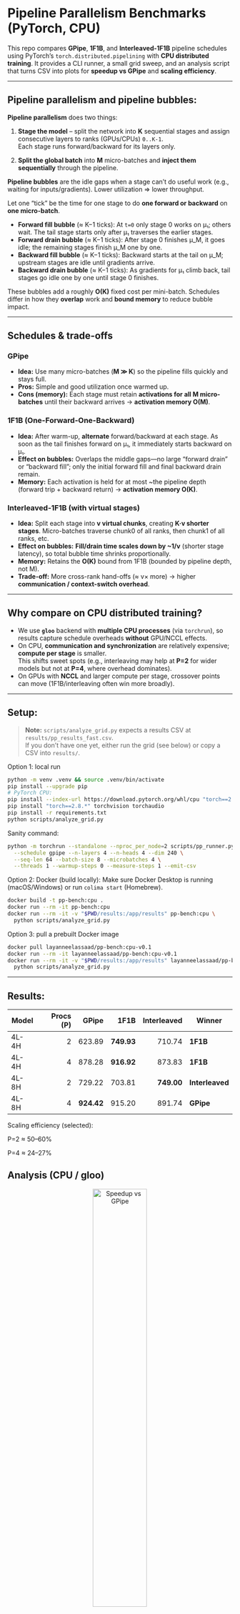 # Pipeline Parallelism Benchmarks (PyTorch, CPU)

This repo compares **GPipe**, **1F1B**, and **Interleaved-1F1B** pipeline schedules using PyTorch’s
`torch.distributed.pipelining` with **CPU distributed training**. It provides a CLI runner, a small grid sweep,
and an analysis script that turns CSV into plots for **speedup vs GPipe** and **scaling efficiency**.


---

## Pipeline parallelism and pipeline bubbles:

**Pipeline parallelism** does two things:

1) **Stage the model** – split the network into **K** sequential stages and assign consecutive layers to ranks (GPUs/CPUs) `0..K-1`.  
   Each stage runs forward/backward for its layers only.

2) **Split the global batch** into **M** micro-batches and **inject them sequentially** through the pipeline.

**Pipeline bubbles** are the idle gaps when a stage can’t do useful work (e.g., waiting for inputs/gradients). Lower utilization ⇒ lower throughput.

Let one “tick” be the time for one stage to do **one forward or backward** on **one micro-batch**.

- **Forward fill bubble** (≈ K−1 ticks): At `t=0` only stage 0 works on μ₁; others wait. The tail stage starts only after μ₁ traverses the earlier stages.
- **Forward drain bubble** (≈ K−1 ticks): After stage 0 finishes μ_M, it goes idle; the remaining stages finish μ_M one by one.
- **Backward fill bubble** (≈ K−1 ticks): Backward starts at the tail on μ_M; upstream stages are idle until gradients arrive.
- **Backward drain bubble** (≈ K−1 ticks): As gradients for μ₁ climb back, tail stages go idle one by one until stage 0 finishes.

These bubbles add a roughly **O(K)** fixed cost per mini-batch. Schedules differ in how they **overlap** work and **bound memory** to reduce bubble impact.

---

## Schedules & trade-offs

### GPipe
- **Idea:** Use many micro-batches (**M ≫ K**) so the pipeline fills quickly and stays full.  
- **Pros:** Simple and good utilization once warmed up.  
- **Cons (memory):** Each stage must retain **activations for all M micro-batches** until their backward arrives → **activation memory O(M)**.

### 1F1B (One-Forward-One-Backward)
- **Idea:** After warm-up, **alternate** forward/backward at each stage. As soon as the tail finishes forward on μ₁, it immediately starts backward on μ₁.  
- **Effect on bubbles:** Overlaps the middle gaps—no large “forward drain” or “backward fill”; only the initial forward fill and final backward drain remain.  
- **Memory:** Each activation is held for at most ~the pipeline depth (forward trip + backward return) → **activation memory O(K)**.

### Interleaved-1F1B (with virtual stages)
- **Idea:** Split each stage into **v virtual chunks**, creating **K·v shorter stages**. Micro-batches traverse chunk0 of all ranks, then chunk1 of all ranks, etc.  
- **Effect on bubbles:** **Fill/drain time scales down by ~1/v** (shorter stage latency), so total bubble time shrinks proportionally.  
- **Memory:** Retains the **O(K)** bound from 1F1B (bounded by pipeline depth, not M).  
- **Trade-off:** More cross-rank hand-offs (≈ v× more) → higher **communication / context-switch overhead**.

---

## Why compare on **CPU distributed training**?

- We use **`gloo`** backend with **multiple CPU processes** (via `torchrun`), so results capture schedule overheads **without** GPU/NCCL effects.
- On CPU, **communication and synchronization** are relatively expensive; **compute per stage** is smaller.  
  This shifts sweet spots (e.g., interleaving may help at **P=2** for wider models but not at **P=4**, where overhead dominates).  
- On GPUs with **NCCL** and larger compute per stage, crossover points can move (1F1B/interleaving often win more broadly).

---

## Setup:
> **Note:** `scripts/analyze_grid.py` expects a results CSV at `results/pp_results_fast.csv`.  
> If you don’t have one yet, either run the grid (see below) or copy a CSV into `results/`.

Option 1: local run
```bash
python -m venv .venv && source .venv/bin/activate
pip install --upgrade pip
# PyTorch CPU:
pip install --index-url https://download.pytorch.org/whl/cpu "torch==2.8.*" torchvision torchaudio || \
pip install "torch==2.8.*" torchvision torchaudio
pip install -r requirements.txt
python scripts/analyze_grid.py
```

Sanity command:
```bash
python -m torchrun --standalone --nproc_per_node=2 scripts/pp_runner.py \
  --schedule gpipe --n-layers 4 --n-heads 4 --dim 240 \
  --seq-len 64 --batch-size 8 --microbatches 4 \
  --threads 1 --warmup-steps 0 --measure-steps 1 --emit-csv
```


Option 2: Docker (build locally):
Make sure Docker Desktop is running (macOS/Windows) or run `colima start` (Homebrew).
```bash
docker build -t pp-bench:cpu .
docker run --rm -it pp-bench:cpu
docker run --rm -it -v "$PWD/results:/app/results" pp-bench:cpu \
  python scripts/analyze_grid.py
```

Option 3: pull a prebuilt Docker image 
```bash
docker pull layanneelassaad/pp-bench:cpu-v0.1 
docker run --rm -it layanneelassaad/pp-bench:cpu-v0.1
docker run --rm -it -v "$PWD/results:/app/results" layanneelassaad/pp-bench:cpu-v0.1 \
  python scripts/analyze_grid.py
```
---

## Results:
| Model | Procs (P) |      GPipe |       1F1B | Interleaved | Winner          |
| ----- | --------: | ---------: | ---------: | ----------: | --------------- |
| 4L-4H |         2 |     623.89 | **749.93** |      710.74 | **1F1B**        |
| 4L-4H |         4 |     878.28 | **916.92** |      873.83 | **1F1B**        |
| 4L-8H |         2 |     729.22 |     703.81 |  **749.00** | **Interleaved** |
| 4L-8H |         4 | **924.42** |     915.20 |      891.74 | **GPipe**       |


Scaling efficiency (selected):

P=2 ≈ 50–60%

P=4 ≈ 24–27%

## Analysis (CPU / gloo)

<p align="center">
  <img alt="Speedup vs GPipe" src="results/speedup_vs_gpipe.png" width="49%">
 
</p>

**Figure: Speedup vs GPipe.**  
For the **4L-4H** model at **P=2**, **1F1B** delivers about **1.20×** GPipe while **Interleaved** is ~**1.13×**. This matches the intuition that when each pipeline stage is relatively cheap, alternating forward/backward quickly erases the middle bubbles and keeps ranks busy with minimal coordination cost. At **P=4** on CPU, the advantage narrows: **1F1B** is only ~**1.04×**, and **Interleaved** drops to parity (≈**1.00×**). The extra barriers and hand-offs introduced at higher process counts eat into the gains that overlap provides.
For the **4L-8H** model, widening increases per-stage compute a bit. At **P=2**, **Interleaved** edges ahead at ~**1.03×** GPipe, while **1F1B** dips slightly below (**~0.96×**). Splitting each stage into virtual chunks keeps the pipeline better utilized at small P by shortening stage latency and reducing the visible bubble. However, at **P=4** both **1F1B** (~**0.99×**) and **Interleaved** (~**0.97×**) fall behind GPipe on CPU; the extra cross-rank transfers (v× more for Interleaved) plus more synchronization dominate at larger P.

On CPU, **1F1B** is best for **small/deep-ish** configs at **P=2** and still slightly ahead at **P=4** when stages are cheap (4L-4H). **Interleaved** can win at **P=2** for **wider** models (4L-8H) by adding virtual stages, but at **P=4** its extra hand-offs negate the benefit; **GPipe** becomes competitive or best.

---
<p align="center">
 <img alt="Scaling Efficiency" src="results/scaling_efficiency.png" width="49%">
 </p>
 
**Figure: Scaling efficiency (%).**  
- **P=2:** Winners sit ~**50–60%** efficient (e.g., 4L-4H with 1F1B ≈ 60%). Wider 4L-8H models are slightly lower (~**48–51%**), reflecting more per-stage compute.  
- **P=4:** Efficiency drops to ~**24–27%** across schedules. With `gloo` on CPU, tokens/s still rises, but barrier latency, context switches, and tensor hand-offs grow faster than useful work per stage.

Going from **2 → 4** processes **increases throughput but scales poorly on CPU** (≈**25%** efficiency) because communication and synchronization dominate. At **P=2**, both **1F1B** and **Interleaved** maintain ~**50–60%**; at **P=4**, their scheduling advantages are largely eaten by overhead.

A forward-then-backward pipeline of **M** micro-batches costs ≈ `2M + 2(K−1)` ticks. **1F1B** overlaps the middle bubbles, reducing the fixed `O(K)` overhead; **Interleaved** shortens fill/drain by ~`1/v` with virtual stages. On CPU, the added inter-rank hand-offs at higher **P** can outweigh those savings.


## CPU impact:

Running pipeline schedules on **CPU** with the **gloo** backend shifts the balance between **compute** and **communication** compared to the typical **GPU + NCCL** setting:

- **Higher per-message latency (gloo on CPU).**  
  Inter-rank transfers and barriers are handled by gloo (often over loopback TCP on a single node). Small tensors and frequent sends/receives (especially with **Interleaved**, which creates **v×** more stage boundaries) become **latency dominated**, shrinking the benefit from bubble reduction.

- **Lower compute per stage ⇒ worse compute/comm ratio.**  
  On CPU, a Transformer layer is orders of magnitude slower than on GPU, but **communication and synchronization don’t shrink proportionally**. When each stage is “cheap,” the relative cost of coordination (barriers, sends, context switches) **dominates**. This is why **GPipe** (fewer transfers) can look better at larger **P** even though it has bigger bubbles.

- **Process scheduling & barriers.**  
  `torchrun` uses **multi-process** training. Each micro-batch step in these schedules introduces **barriers** and hand-offs. On CPU, OS context switches and Python control overhead are non-trivial; at **P=4** these costs stack up and **erode 1F1B/Interleaved gains**.

- **Backend & kernel efficiency.**  
  GPUs use **NCCL** and **fused kernels**; comm can overlap with compute and use GPUDirect/NVLink. On CPU, you lack those; you also pay more Python-side overhead per micro-batch/schedule step.

- **Memory hierarchy & NUMA effects.**  
  Multiple CPU ranks can thrash caches and contend for memory bandwidth. If ranks land on different NUMA nodes, cross-node traffic increases variability and latency (worsens with more ranks and more stage boundaries).

- **Per-microbatch overheads.**  
  Pipeline micro-batching reduces bubbles, but **each micro-batch introduces fixed costs** (autograd bookkeeping, dispatcher overhead, send/recv). With **small micro-batches** those costs are a large fraction of total time.

**Implication.**  
On CPU, increasing **P** raises tokens/s but **scales poorly** because comm/sync overheads grow faster than useful compute per stage. Hence the pattern you see: **1F1B** wins at small **P** (great overlap, limited comm), **Interleaved** helps at **P=2** for wider models (more virtual stages keep ranks busy), but at **P=4** the extra hand-offs flatten or reverse the gains; **GPipe**’s simplicity becomes competitive.



